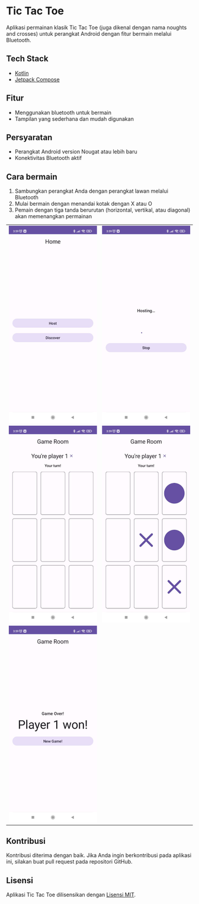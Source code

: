 # Tic Tac Toe

Aplikasi permainan klasik Tic Tac Toe (juga dikenal dengan nama noughts and crosses) untuk perangkat Android dengan fitur bermain melalui Bluetooth.

## Tech Stack
 - [Kotlin](https://developer.android.com/kotlin#:~:text=Kotlin%20is%20a%20modern%20statically,developer%20satisfaction%2C%20and%20code%20safety.)
 - [Jetpack Compose](https://developer.android.com/jetpack/compose?gclid=Cj0KCQiA8t2eBhDeARIsAAVEga0bLIkdaoOTboP9SJ02x8y_CbI5IJKWgnwscwhJjuykIBBYcLlP3M4aAqsCEALw_wcB&gclsrc=aw.ds)

## Fitur
- Menggunakan bluetooth untuk bermain
- Tampilan yang sederhana dan mudah digunakan

## Persyaratan
- Perangkat Android version Nougat atau lebih baru
- Konektivitas Bluetooth aktif

## Cara bermain
1. Sambungkan perangkat Anda dengan perangkat lawan melalui Bluetooth
2. Mulai bermain dengan menandai kotak dengan X atau O
3. Pemain dengan tiga tanda berurutan (horizontal, vertikal, atau diagonal) akan memenangkan permainan

|   |   |
|---|---|
|![image1](screenshot/1.jpeg)   |![image1](screenshot/2.jpeg)   |
|![image1](screenshot/3.jpeg)   |![image1](screenshot/4.jpeg)   |
|![image1](screenshot/5.jpeg)   |   |

## Kontribusi
Kontribusi diterima dengan baik. Jika Anda ingin berkontribusi pada aplikasi ini, silakan buat pull request pada repositori GitHub.

## Lisensi
Aplikasi Tic Tac Toe dilisensikan dengan [Lisensi MIT](https://opensource.org/licenses/MIT).
